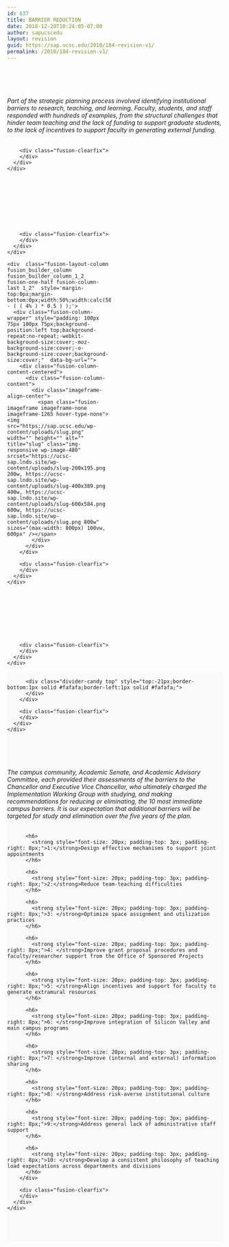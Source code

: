 ```yaml
---
id: 637
title: BARRIER REDUCTION
date: 2018-12-20T10:24:05-07:00
author: sapucscedu
layout: revision
guid: https://sap.ucsc.edu/2018/184-revision-v1/
permalink: /2018/184-revision-v1/
---
```

<div class="fusion-fullwidth fullwidth-box nonhundred-percent-fullwidth non-hundred-percent-height-scrolling"  style='background-color: rgba(255,255,255,0);background-position: center center;background-repeat: no-repeat;padding-top:50px;padding-right:0px;padding-bottom:50px;padding-left:0px;'>
  <div class="fusion-builder-row fusion-row ">
    <div  class="fusion-layout-column fusion_builder_column fusion_builder_column_1_1  fusion-one-full fusion-column-first fusion-column-last 1_1"  style='margin-top:0px;margin-bottom:20px;'>
      <div class="fusion-column-wrapper" style="padding: 0px 0px 0px 0px;background-position:left top;background-repeat:no-repeat;-webkit-background-size:cover;-moz-background-size:cover;-o-background-size:cover;background-size:cover;"  data-bg-url="">
        <div class="fusion-text">
          <h6>
            Part of the strategic planning process involved identifying institutional barriers to research, teaching, and learning. Faculty, students, and staff responded with hundreds of examples, from the structural challenges that hinder team teaching and the lack of funding to support graduate students, to the lack of incentives to support faculty in generating external funding.
          </h6>
        </div>
        
        <div class="fusion-clearfix">
        </div>
      </div>
    </div>
  </div>
</div>

<div class="fusion-fullwidth fullwidth-box fusion-parallax-fixed hundred-percent-fullwidth non-hundred-percent-height-scrolling fusion-no-small-visibility fusion-no-medium-visibility"  style='background-color: rgba(255,255,255,0);background-image: url("https://sap.ucsc.edu/wp-content/uploads/ucsc_sap_16X9-06.jpg");background-position: center center;background-repeat: no-repeat;padding-top:30px;padding-bottom:30px;-webkit-background-size:cover;-moz-background-size:cover;-o-background-size:cover;background-size:cover;background-attachment:fixed;'>
  <div class="fusion-builder-row fusion-row ">
    <div  class="fusion-layout-column fusion_builder_column fusion_builder_column_1_2  fusion-one-half fusion-column-first 1_2"  style='margin-top:0px;margin-bottom:0px;width:50%;width:calc(50% - ( ( 4% ) * 0.5 ) );margin-right: 4%;'>
      <div class="fusion-column-wrapper" style="padding: 75px 0px 75px 0px;background-position:left top;background-repeat:no-repeat;-webkit-background-size:cover;-moz-background-size:cover;-o-background-size:cover;background-size:cover;"  data-bg-url="">
        <div class="fusion-column-content-centered">
          <div class="fusion-column-content">
          </div>
        </div>
        
        <div class="fusion-clearfix">
        </div>
      </div>
    </div>
    
    <div  class="fusion-layout-column fusion_builder_column fusion_builder_column_1_2  fusion-one-half fusion-column-last 1_2"  style='margin-top:0px;margin-bottom:0px;width:50%;width:calc(50% - ( ( 4% ) * 0.5 ) );'>
      <div class="fusion-column-wrapper" style="padding: 100px 75px 100px 75px;background-position:left top;background-repeat:no-repeat;-webkit-background-size:cover;-moz-background-size:cover;-o-background-size:cover;background-size:cover;"  data-bg-url="">
        <div class="fusion-column-content-centered">
          <div class="fusion-column-content">
            <div class="imageframe-align-center">
              <span class="fusion-imageframe imageframe-none imageframe-1265 hover-type-none"><img src="https://sap.ucsc.edu/wp-content/uploads/slug.png" width="" height="" alt="" title="slug" class="img-responsive wp-image-480" srcset="https://ucsc-sap.lndo.site/wp-content/uploads/slug-200x195.png 200w, https://ucsc-sap.lndo.site/wp-content/uploads/slug-400x389.png 400w, https://ucsc-sap.lndo.site/wp-content/uploads/slug-600x584.png 600w, https://ucsc-sap.lndo.site/wp-content/uploads/slug.png 800w" sizes="(max-width: 800px) 100vw, 600px" /></span>
            </div>
          </div>
        </div>
        
        <div class="fusion-clearfix">
        </div>
      </div>
    </div>
  </div>
</div>

<div class="fusion-fullwidth fullwidth-box hundred-percent-fullwidth non-hundred-percent-height-scrolling fusion-no-large-visibility"  style='background-color: rgba(255,255,255,0);background-position: center center;background-repeat: no-repeat;padding-top:30px;padding-bottom:30px;'>
  <div class="fusion-builder-row fusion-row ">
    <div  class="fusion-layout-column fusion_builder_column fusion_builder_column_1_1  fusion-one-full fusion-column-first fusion-column-last 1_1"  style='margin-top:0px;margin-bottom:0px;'>
      <div class="fusion-column-wrapper" style="padding: 0px 0px 0px 0px;background-position:left top;background-repeat:no-repeat;-webkit-background-size:cover;-moz-background-size:cover;-o-background-size:cover;background-size:cover;"  data-bg-url="">
        <div class="fusion-column-content-centered">
          <div class="fusion-column-content">
            <span class="fusion-imageframe imageframe-none imageframe-1266 hover-type-none"><img src="https://sap.ucsc.edu/wp-content/uploads/ucsc_sap_thought_box-01.jpg" width="" height="" alt="" title="ucsc_sap_thought_box-01" class="img-responsive wp-image-587" srcset="https://ucsc-sap.lndo.site/wp-content/uploads/ucsc_sap_thought_box-01-200x113.jpg 200w, https://ucsc-sap.lndo.site/wp-content/uploads/ucsc_sap_thought_box-01-400x225.jpg 400w, https://ucsc-sap.lndo.site/wp-content/uploads/ucsc_sap_thought_box-01-600x338.jpg 600w, https://ucsc-sap.lndo.site/wp-content/uploads/ucsc_sap_thought_box-01-800x450.jpg 800w, https://ucsc-sap.lndo.site/wp-content/uploads/ucsc_sap_thought_box-01-1200x675.jpg 1200w, https://ucsc-sap.lndo.site/wp-content/uploads/ucsc_sap_thought_box-01.jpg 1600w" sizes="(max-width: 800px) 100vw, 1200px" /></span>
          </div>
        </div>
        
        <div class="fusion-clearfix">
        </div>
      </div>
    </div>
  </div>
</div>

<div class="fusion-fullwidth fullwidth-box hundred-percent-fullwidth non-hundred-percent-height-scrolling"  style='background-color: #fafafa;background-position: center center;background-repeat: no-repeat;padding-top:0px;padding-right:0px;padding-bottom:0px;padding-left:0px;'>
  <div class="fusion-builder-row fusion-row ">
    <div  class="fusion-layout-column fusion_builder_column fusion_builder_column_1_1  fusion-one-full fusion-column-first fusion-column-last 1_1"  style='margin-top:0px;margin-bottom:20px;'>
      <div class="fusion-column-wrapper" style="padding: 0px 0px 0px 0px;background-position:left top;background-repeat:no-repeat;-webkit-background-size:cover;-moz-background-size:cover;-o-background-size:cover;background-size:cover;"  data-bg-url="">
        <div class="fusion-section-separator section-separator" style="border-top:1px solid #fafafa;margin-left:-0px;margin-right:-0px;">
          <div class="divider-candy-arrow top" style="bottom:0px;border-bottom-color: #fafafa;">
          </div>
          
          <div class="divider-candy top" style="top:-21px;border-bottom:1px solid #fafafa;border-left:1px solid #fafafa;">
          </div>
        </div>
        
        <div class="fusion-clearfix">
        </div>
      </div>
    </div>
  </div>
</div>

<div class="fusion-fullwidth fullwidth-box nonhundred-percent-fullwidth non-hundred-percent-height-scrolling"  style='background-color: #fafafa;background-position: center center;background-repeat: no-repeat;padding-top:50px;padding-right:0px;padding-bottom:50px;padding-left:0px;'>
  <div class="fusion-builder-row fusion-row ">
    <div  class="fusion-layout-column fusion_builder_column fusion_builder_column_1_1  fusion-one-full fusion-column-first fusion-column-last 1_1"  style='margin-top:0px;margin-bottom:20px;'>
      <div class="fusion-column-wrapper" style="padding: 0px 0px 0px 0px;background-position:left top;background-repeat:no-repeat;-webkit-background-size:cover;-moz-background-size:cover;-o-background-size:cover;background-size:cover;"  data-bg-url="">
        <div class="fusion-text">
          <h6>
            The campus community, Academic Senate, and Academic Advisory Committee, each provided their assessments of the barriers to the Chancellor and Executive Vice Chancellor, who ultimately charged the Implementation Working Group with studying, and making recommendations for reducing or eliminating, the 10 most immediate campus barriers. It is our expectation that additional barriers will be targeted for study and elimination over the five years of the plan.
          </h6>
          
          <h6>
            <strong style="font-size: 20px; padding-top: 3px; padding-right: 8px;">1:</strong>Design effective mechanisms to support joint appointments
          </h6>
          
          <h6>
            <strong style="font-size: 20px; padding-top: 3px; padding-right: 8px;">2:</strong>Reduce team-teaching difficulties
          </h6>
          
          <h6>
            <strong style="font-size: 20px; padding-top: 3px; padding-right: 8px;">3: </strong>Optimize space assignment and utilization practices
          </h6>
          
          <h6>
            <strong style="font-size: 20px; padding-top: 3px; padding-right: 8px;">4: </strong>Improve grant proposal procedures and faculty/researcher support from the Office of Sponsored Projects
          </h6>
          
          <h6>
            <strong style="font-size: 20px; padding-top: 3px; padding-right: 8px;">5: </strong>Align incentives and support for faculty to generate extramural resources
          </h6>
          
          <h6>
            <strong style="font-size: 20px; padding-top: 3px; padding-right: 8px;">6: </strong>Improve integration of Silicon Valley and main campus programs
          </h6>
          
          <h6>
            <strong style="font-size: 20px; padding-top: 3px; padding-right: 8px;">7: </strong>Improve (internal and external) information sharing
          </h6>
          
          <h6>
            <strong style="font-size: 20px; padding-top: 3px; padding-right: 8px;">8: </strong>Address risk-averse institutional culture
          </h6>
          
          <h6>
            <strong style="font-size: 20px; padding-top: 3px; padding-right: 8px;">9:</strong>Address general lack of administrative staff support
          </h6>
          
          <h6>
            <strong style="font-size: 20px; padding-top: 3px; padding-right: 8px;">10: </strong>Develop a consistent philosophy of teaching load expectations across departments and divisions
          </h6>
        </div>
        
        <div class="fusion-clearfix">
        </div>
      </div>
    </div>
  </div>
</div>
